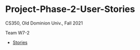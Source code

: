 # Project-Phase-2-User-Stories

CS350, Old Dominion Univ., Fall 2021

Team W7-2

* [Stories](https://trello.com/invite/b/WbgQAzZR/12fb1ceff5427fcae4ddd3cc5b6540c5/phase3)
